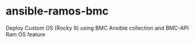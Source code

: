 # ansible-ramos-bmc
Deploy Custom OS (Rocky 9) using BMC Ansible collection and BMC-API Ram OS feature
